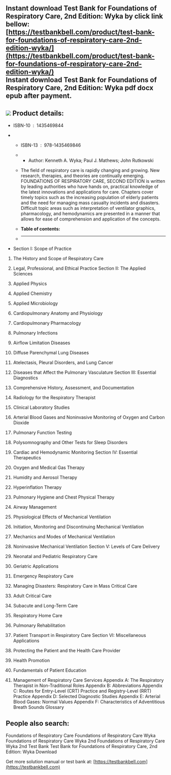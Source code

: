 Instant download **Test Bank for Foundations of Respiratory Care, 2nd Edition: Wyka** by click link bellow:  
[https://testbankbell.com/product/test-bank-for-foundations-of-respiratory-care-2nd-edition-wyka/](https://testbankbell.com/product/test-bank-for-foundations-of-respiratory-care-2nd-edition-wyka/)  
**Instant download Test Bank for Foundations of Respiratory Care, 2nd Edition: Wyka pdf docx epub after payment.**
------------------------------------------------------------------------------------------------------------------


![](https://testbankbell.com/wp-content/uploads/2023/05/foundations-of-respiratory-care-wyka-2nd-tb.jpg)
**Product details:**
--------------------


* ISBN-10 ‏ : ‎ 1435469844
* * ISBN-13 ‏ : ‎ 978-1435469846
  * * Author: Kenneth A. Wyka; Paul J. Mathews; John Rutkowski
   
  * The field of respiratory care is rapidly changing and growing. New research, therapies, and theories are continually emerging. FOUNDATIONS OF RESPIRATORY CARE, SECOND EDITION is written by leading authorities who have hands on, practical knowledge of the latest innovations and applications for care. Chapters cover timely topics such as the increasing population of elderly patients and the need for managing mass casualty incidents and disasters. Difficult topic areas such as interpretation of ventilator graphics, pharmacology, and hemodynamics are presented in a manner that allows for ease of comprehension and application of the concepts.
  * **Table of contents:**
  * ----------------------
 
* Section I: Scope of Practice

1. The History and Scope of Respiratory Care

2. Legal, Professional, and Ethical Practice Section II: The Applied Sciences

3. Applied Physics

4. Applied Chemistry

5. Applied Microbiology

6. Cardiopulmonary Anatomy and Physiology

7. Cardiopulmonary Pharmacology

8. Pulmonary Infections

9. Airflow Limitation Diseases

10. Diffuse Parenchymal Lung Diseases

11. Atelectasis, Pleural Disorders, and Lung Cancer

12. Diseases that Affect the Pulmonary Vasculature Section III: Essential Diagnostics

13. Comprehensive History, Assessment, and Documentation

14. Radiology for the Respiratory Therapist

15. Clinical Laboratory Studies

16. Arterial Blood Gases and Noninvasive Monitoring of Oxygen and Carbon Dioxide

17. Pulmonary Function Testing

18. Polysomnography and Other Tests for Sleep Disorders

19. Cardiac and Hemodynamic Monitoring Section IV: Essential Therapeutics

20. Oxygen and Medical Gas Therapy

21. Humidity and Aerosol Therapy

22. Hyperinflation Therapy

23. Pulmonary Hygiene and Chest Physical Therapy

24. Airway Management

25. Physiological Effects of Mechanical Ventilation

26. Initiation, Monitoring and Discontinuing Mechanical Ventilation

27. Mechanics and Modes of Mechanical Ventilation

28. Noninvasive Mechanical Ventilation Section V: Levels of Care Delivery

29. Neonatal and Pediatric Respiratory Care

30. Geriatric Applications

31. Emergency Respiratory Care

32. Managing Disasters: Respiratory Care in Mass Critical Care

33. Adult Critical Care

34. Subacute and Long-Term Care

35. Respiratory Home Care

36. Pulmonary Rehabilitation

37. Patient Transport in Respiratory Care Section VI: Miscellaneous Applications

38. Protecting the Patient and the Health Care Provider

39. Health Promotion

40. Fundamentals of Patient Education

41. Management of Respiratory Care Services Appendix A: The Respiratory Therapist in Non-Traditional Roles Appendix B: Abbreviations Appendix C: Routes for Entry-Level (CRT) Practice and Registry-Level (RRT) Practice Appendix D: Selected Diagnostic Studies Appendix E: Arterial Blood Gases: Normal Values Appendix F: Characteristics of Adventitious Breath Sounds Glossary

**People also search:**
-----------------------


Foundations of Respiratory Care
Foundations of Respiratory Care Wyka
Foundations of Respiratory Care Wyka 2nd
Foundations of Respiratory Care Wyka 2nd Test Bank
Test Bank for Foundations of Respiratory Care, 2nd Edition: Wyka Download

   Get more solution manual or test bank at: [https://testbankbell.com](https://testbankbell.com)
